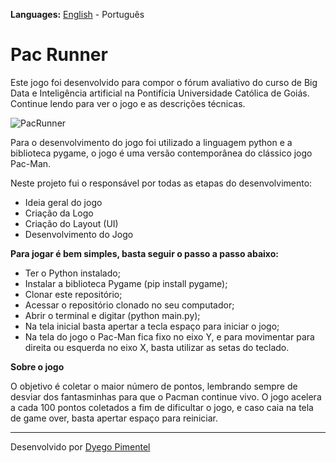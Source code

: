 **Languages:** [English](README.md) - Português

# Pac Runner

Este jogo foi desenvolvido para compor o fórum avaliativo do curso de Big Data e Inteligência
artificial na Pontifícia Universidade Católica de Goiás. Continue lendo para ver o jogo e as descrições técnicas.

![PacRunner](https://user-images.githubusercontent.com/40842815/172657405-96553327-91e4-4618-8037-49269a1990eb.gif)

Para o desenvolvimento do jogo foi utilizado a linguagem python e a biblioteca pygame,
o jogo é uma versão contemporânea do clássico jogo Pac-Man.

Neste projeto fui o responsável por todas as etapas do desenvolvimento:
- Ideia geral do jogo
- Criação da Logo
- Criação do Layout (UI)
- Desenvolvimento do Jogo


**Para jogar é bem simples, basta seguir o passo a passo abaixo:**
- Ter o Python instalado;
- Instalar a biblioteca Pygame (pip install pygame);
- Clonar este repositório;
- Acessar o repositório clonado no seu computador;
- Abrir o terminal e digitar (python main.py);
- Na tela inicial basta apertar a tecla espaço para iniciar o jogo;
- Na tela do jogo o Pac-Man fica fixo no eixo Y, e para movimentar para
direita ou esquerda no eixo X, basta utilizar as setas do teclado.


**Sobre o jogo**

O objetivo é coletar o maior número de pontos, lembrando sempre de desviar dos fantasminhas
para que o Pacman continue vivo. O jogo acelera a cada 100 pontos coletados a fim de dificultar o
jogo, e caso caia na tela de game over, basta apertar espaço para reiniciar.

---
Desenvolvido por [Dyego Pimentel](https://www.linkedin.com/in/dyegopimentel/)
